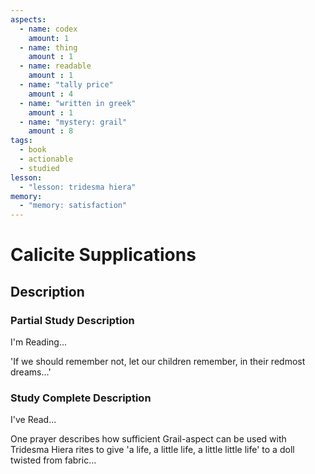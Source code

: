 ```yaml
---
aspects: 
  - name: codex
    amount: 1
  - name: thing
    amount : 1
  - name: readable
    amount : 1
  - name: "tally price"
    amount : 4
  - name: "written in greek"
    amount : 1
  - name: "mystery: grail"
    amount : 8
tags:
  - book
  - actionable
  - studied
lesson:
  - "lesson: tridesma hiera"
memory:
  - "memory: satisfaction"
---
```


# Calicite Supplications

## Description

### Partial Study Description
I'm Reading...

'If we should remember not, let our children remember, in their redmost dreams…'
### Study Complete Description
I've Read...

One prayer describes how sufficient Grail-aspect can be used with Tridesma Hiera rites to give 'a life, a little life, a little little life' to a doll twisted from fabric…